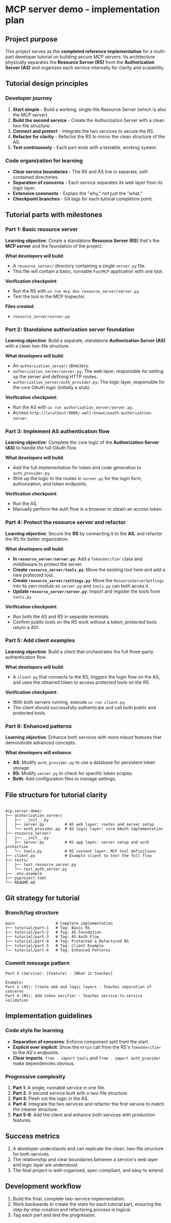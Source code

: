 # MCP server demo - implementation plan

## Project purpose

This project serves as the **completed reference implementation** for a multi-part developer tutorial on building secure MCP servers. Its architecture physically separates the **Resource Server (RS)** from the **Authorization Server (AS)** and organizes each service internally for clarity and scalability.

## Tutorial design principles

### Developer journey

1.  **Start simple** - Build a working, single-file Resource Server (which is also the MCP server).
2.  **Build the second service** - Create the Authorization Server with a clean two-file structure.
3.  **Connect and protect** - Integrate the two services to secure the RS.
4.  **Refactor for clarity** - Refactor the RS to mirror the clean structure of the AS.
5.  **Test continuously** - Each part ends with a testable, working system.

### Code organization for learning

-   **Clear service boundaries** - The RS and AS live in separate, self-contained directories.
-   **Separation of concerns** - Each service separates its web layer from its logic layer.
-   **Extensive comments** - Explain the "why," not just the "what."
-   **Checkpoint branches** - Git tags for each tutorial completion point.

## Tutorial parts with milestones

### Part 1: Basic resource server

**Learning objective**: Create a standalone **Resource Server (RS)**  that's the **MCP server** and the foundation of the project.

**What developers will build**:

-   A `resource_server/` directory containing a single `server.py` file.
-   This file will contain a basic, runnable `FastMCP` application with one tool.

**Verification checkpoint**:

-   Run the RS with `uv run mcp dev resource_server/server.py`.
-   Test the tool in the MCP Inspector.

**Files created**:

-   `resource_server/server.py`

### Part 2: Standalone authorization server foundation

**Learning objective**: Build a separate, standalone **Authorization Server (AS)** with a clean two-file structure.

**What developers will build**:

-   An `authorization_server/` directory.
-   `authorization_server/server.py`: The web layer, responsible for setting up the server and defining HTTP routes.
-   `authorization_server/auth_provider.py`: The logic layer, responsible for the core OAuth logic (initially a stub).

**Verification checkpoint**:

-   Run the AS with `uv run authorization_server/server.py`.
-   Access `http://localhost:9000/.well-known/oauth-authorization-server`.

### Part 3: Implement AS authentication flow

**Learning objective**: Complete the core logic of the **Authorization Server (AS)** to handle the full OAuth flow.

**What developers will build**:

-   Add the full implementation for token and code generation to `auth_provider.py`.
-   Wire up the logic to the routes in `server.py` for the login form, authorization, and token endpoints.

**Verification checkpoint**:

-   Run the AS.
-   Manually perform the auth flow in a browser to obtain an access token.

### Part 4: Protect the resource server and refactor

**Learning objective**: Secure the **RS** by connecting it to the **AS**, and refactor the RS for better organization.

**What developers will build**:

-   **In `resource_server/server.py`**: Add a `TokenVerifier` class and middleware to protect the server.
-   **Create `resource_server/tools.py`**: Move the existing tool here and add a new protected tool.
-   **Create `resource_server/settings.py`**: Move the `ResourceServerSettings` into its own module so `server.py` and `tools.py` can both acces it.
-   **Update `resource_server/server.py`**: Import and register the tools from `tools.py`.

**Verification checkpoint**:

-   Run both the AS and RS in separate terminals.
-   Confirm public tools on the RS work without a token; protected tools return a 401.

### Part 5: Add client examples

**Learning objective**: Build a client that orchestrates the full three-party authentication flow.

**What developers will build**:

-   A `client.py` that connects to the RS, triggers the login flow on the AS, and uses the obtained token to access protected tools on the RS.

**Verification checkpoint**:

-   With both servers running, execute `uv run client.py`.
-   The client should successfully authenticate and call both public and protected tools.

### Part 6: Enhanced patterns

**Learning objective**: Enhance both services with more robust features that demonstrate advanced concepts.

**What developers will enhance**:

-   **AS**: Modify `auth_provider.py` to use a database for persistent token storage.
-   **RS**: Modify `server.py` to check for specific token scopes.
-   **Both**: Add configuration files to manage settings.

## File structure for tutorial clarity

```

mcp-server-demo/
├── authorization_server/
│   ├── __init__.py
│   ├── server.py         # AS web layer: routes and server setup
│   └── auth_provider.py  # AS logic layer: core OAuth implementation
├── resource_server/
│   ├── __init__.py
│   ├── server.py         # RS app layer: server setup and auth protection
│   └── tools.py          # RS content layer: MCP tool definitions
├── client.py             # Example client to test the full flow
├── tests/
│   ├── test_resource_server.py
│   └── test_auth_server.py
├── .env.example
├── pyproject.toml
└── README.md
```

## Git strategy for tutorial

### Branch/tag structure

```
main                  # Complete implementation
├── tutorial/part-1   # Tag: Basic RS
├── tutorial/part-2   # Tag: AS Foundation
├── tutorial/part-3   # Tag: AS Auth Flow
├── tutorial/part-4   # Tag: Protected & Refactored RS
├── tutorial/part-5   # Tag: Client Example
└── tutorial/part-6   # Tag: Enhanced Patterns
```

### Commit message pattern

```text
Part X (Service): [Feature] - [What it teaches]

Example:
Part 2 (AS): Create web and logic layers - Teaches separation of concerns
Part 4 (RS): Add token verifier - Teaches service-to-service validation
```

## Implementation guidelines

### Code style for learning

  - **Separation of concerns**: Enforce component split from the start.
  - **Explicit over implicit**: Show the `httpx` call from the RS's `TokenVerifier` to the AS's endpoints.
  - **Clear imports**: `from . import tools` and `from . import auth_provider` make dependencies obvious.

### Progressive complexity

1.  **Part 1**: A single, runnable service in one file.
2.  **Part 2**: A second service built with a two-file structure.
3.  **Part 3**: Flesh out the logic in the AS.
4.  **Part 4**: Integrate the two services and refactor the first service to match the cleaner structure.
5.  **Part 5-6**: Add the client and enhance both services with production features.

## Success metrics

1.  A developer understands and can replicate the clean, two-file structure for both services.
2.  The relationship and clear boundaries between a service's web layer and logic layer are understood.
3.  The final project is well-organized, spec-compliant, and easy to extend.

## Development workflow

1.  Build the final, complete two-service implementation.
2.  Work backwards to create the state for each tutorial part, ensuring the step-by-step creation and refactoring process is logical.
3.  Tag each part and test the progression.

